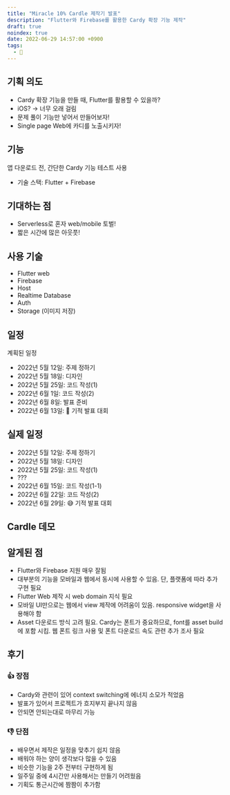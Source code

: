 ```yaml
---
title: "Miracle 10% Cardle 제작기 발표"
description: "Flutter와 Firebase를 활용한 Cardy 확장 기능 제작"
draft: true
noindex: true
date: 2022-06-29 14:57:00 +0900
tags:
  - 🌱
---
```


## 기획 의도

- Cardy 확장 기능을 만들 때, Flutter를 활용할 수 있을까?
- iOS? -> 너무 오래 걸림
- 문제 풀이 기능만 넣어서 만들어보자!
- Single page Web에 카디를 노출시키자!

## 기능

앱 다운로드 전, 간단한 Cardy 기능 테스트 사용

- 기술 스택: Flutter + Firebase

## 기대하는 점

- Serverless로 혼자 web/mobile 토벌!
- 짧은 시간에 많은 아웃풋!

## 사용 기술

- Flutter web
- Firebase
- Host
- Realtime Database
- Auth
- Storage (이미지 저장)

## 일정

계획된 일정

- 2022년 5월 12일: 주제 정하기
- 2022년 5월 18일: 디자인
- 2022년 5월 25일: 코드 작성(1)
- 2022년 6월 1일: 코드 작성(2)
- 2022년 6월 8일: 발표 준비
- 2022년 6월 13일: 🥳 기적 발표 대회

## 실제 일정

- 2022년 5월 12일: 주제 정하기
- 2022년 5월 18일: 디자인
- 2022년 5월 25일: 코드 작성(1)
- ???
- 2022년 6월 15일: 코드 작성(1-1)
- 2022년 6월 22일: 코드 작성(2)
- 2022년 6월 29일: 😅 기적 발표 대회

## Cardle 데모

<!-- -->

## 알게된 점

- Flutter와 Firebase 지원 매우 잘됨
- 대부분의 기능을 모바일과 웹에서 동시에 사용할 수 있음. 단, 플랫폼에 따라 추가 구현 필요
- Flutter Web 제작 시 web domain 지식 필요
- 모바일 UI만으로는 웹에서 view 제작에 어려움이 있음. responsive widget을 사용해야 함
- Asset 다운로드 방식 고려 필요. Cardy는 폰트가 중요하므로, font를 asset build에 포함 시킴. 웹 폰트 링크 사용 및 폰트 다운로드 속도 관련 추가 조사 필요

## 후기

### 👍 장점

- Cardy와 관련이 있어 context switching에 에너지 소모가 적었음
- 발표가 있어서 프로젝트가 흐지부지 끝나지 않음
- 안되면 안되는대로 마무리 가능

### 👎 단점

- 배우면서 제작은 일정을 맞추기 쉽지 않음
- 배워야 하는 양이 생각보다 많을 수 있음
- 비슷한 기능을 2주 전부터 구현하게 됨
- 일주일 중에 4시간만 사용해서는 만들기 어려웠음
- 기획도 통근시간에 짬짬이 추가함